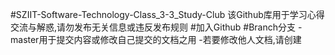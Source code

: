 #SZIIT-Software-Technology-Class_3-3_Study-Club
该Github库用于学习心得交流与解惑,请勿发布无关信息或违反发布规则
#加入Github
#Branch分支
-master用于提交内容或修改自己提交的文档之用
-若要修改他人文档,请创建
